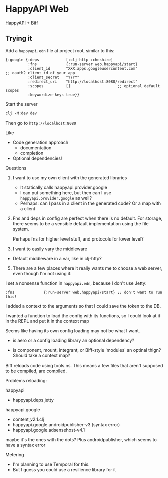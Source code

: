 # HappyAPI Web

[HappyAPI][happyapi] +  [Biff][biff]

[happyapi]: https://github.com/timothypratley/happyapi
[biff]: https://biffweb.com

## Trying it

Add a `happyapi.edn` file at project root, similar to this:

``` 4d
{:google {:deps            [:clj-http :cheshire]
          :fns             {:run-server web.happyapi/start}
          :client_id       "XXX.apps.googleusercontent.com"                ;; oauth2 client_id of your app
          :client_secret   "YYYY"
          :redirect_uri    "http://localhost:8080/redirect"
          :scopes          []                     ;; optional default scopes
          :keywordize-keys true}}
```

Start the server

```
clj -M:dev dev
```

Then go to `http://localhost:8080`

Like
- Code generation approach
  - documentation
  - completion
- Optional dependencies!

Questions

1. I want to use my own client with the generated libraries

   - It statically calls happyapi.provider.google
   - I can put something here, but then can I use `happyapi.provider.google` as well?
   - Perhaps: can I pass in a client in the generated code? Or a map with a client

2. Fns and deps in config are perfect when there is no default.
   For storage, there seems to be a sensible default implementation using the file system. 

   Perhaps fns for higher level stuff, and protocols for lower level?

4. I want to easily vary the middleware

  - Default middleware in a var, like in clj-http?
  
5. There are a few places where it really wants me to choose a web server,
   even though I'm not using it.

I set a nonsense function in `happyapi.edn`, because I don't use Jetty:

```
:fns             {:run-server web.happyapi/start} ;; don't want to run this!
```

I added a context to the arguments so that I could save the token to the DB.

I wanted a function to load the config with its functions, so I could look at it in the REPL and put it in the context map

Seems like having its own config loading may not be what I want. 

- is aero or a config loading library an optional dependency?

- is component, mount, integrant, or Biff-style 'modules' an optinal thign?  Should take a context map? 

Biff reloads code using tools.ns. This means a few files that aren't supposed to be compiled,
are compiled.

Problems reloading:

happyapi
- happyapi.deps.jetty

happyapi.google
- content_v2.1.clj
- happyapi.google.androidpublisher-v3 (syntax error)
- happyapi.google.adsensehost-v4.1

maybe it's the ones with the dots? Plus androidpublisher, which seems to have a syntax error

Metering
- I'm planning to use Temporal for this.
- But I guess you could use a resilience library for it
